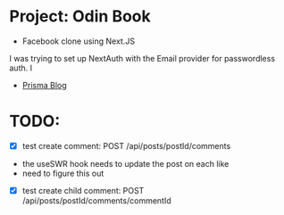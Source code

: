 # Project: Odin Book

- Facebook clone using Next.JS

I was trying to set up NextAuth with the Email provider for passwordless auth. I

- [Prisma Blog](https://www.prisma.io/blog/backend-prisma-typescript-orm-with-postgresql-data-modeling-tsjs1ps7kip1)

# TODO:

- [x] test create comment: POST /api/posts/postId/comments

- the useSWR hook needs to update the post on each like
- need to figure this out
- [x] test create child comment: POST /api/posts/postId/comments/commentId
